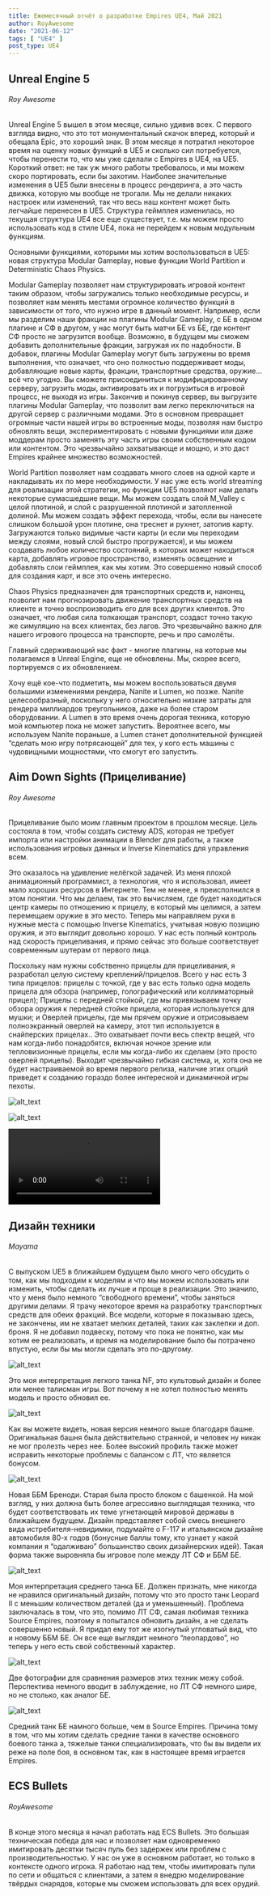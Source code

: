 ```yaml
---
title: Ежемесячный отчёт о разработке Empires UE4, Май 2021
author: RoyAwesome
date: "2021-06-12"
tags: [ "UE4" ]
post_type: UE4
---
```


## Unreal Engine 5

###### Roy Awesome

Unreal Engine 5 вышел в этом месяце, сильно удивив всех.  С первого взгляда видно, что это тот монументальный скачок вперед, который и обещала Epic, это хороший знак.  В этом месяце я потратил некоторое время на оценку новых функций в UE5 и сколько сил потребуется, чтобы перенести то, что мы уже сделали с Empires в UE4, на UE5.  Короткий ответ: не так уж много работы требовалось, и мы можем скоро портировать, если бы захотим.  Наиболее значительные изменения в UE5 были внесены в процесс рендеринга, а это часть движка, которую мы вообще не трогали.  Мы не делали никаких настроек или изменений, так что весь наш контент может быть легчайше перенесен в UE5.  Структура геймплея изменилась, но текущая структура UE4 все еще существует, т.е. мы можем просто использовать код в стиле UE4, пока не перейдем к новым модульным функциям.  

Основными функциями, которыми мы хотим воспользоваться в UE5: новая структура Modular Gameplay, новые функции World Partition и Deterministic Chaos Physics.

Modular Gameplay позволяет нам структурировать игровой контент таким образом, чтобы загружались только необходимые ресурсы, и позволяет нам менять местами огромное количество функций в зависимости от того, что нужно игре в данный момент.  Например, если мы разделим наши фракции на плагины Modular Gameplay, с БЕ в одном плагине и СФ в другом, у нас могут быть матчи БЕ vs БЕ, где контент СФ просто не загрузится вообще.  Возможно, в будущем мы сможем добавить дополнительные фракции, загружая их по надобности.  В добавок, плагины  Modular Gameplay могут быть загружены во время выполнения, что означает, что оно полностью поддерживает моды, добавляющие новые карты, фракции, транспортные средства, оружие… всё что угодно.  Вы сможете присоединиться к модифицированному серверу, загрузить моды, активировать их и погрузиться в игровой процесс, не выходя из игры.  Закончив и покинув сервер, вы выгрузите плагины Modular Gameplay, что позволит вам легко переключиться на другой сервер с различными модами.  Это в основном превращает огромные части нашей игры во встроенные моды, позволяя нам быстро обновлять вещи, экспериментировать с новыми функциями или даже моддерам просто заменять эту часть игры своим собственным кодом или контентом.  Это чрезвычайно захватывающе и мощно, и это даст Empires крайнее множество возможностей.

World Partition позволяет нам создавать много слоев на одной карте и накладывать их по мере необходимости.  У нас уже есть world streaming для реализации этой стратегии, но функции UE5 позволяют нам делать некоторые сумасшедшие вещи.  Мы можем создать слой M_Valley с целой плотиной, и слой с разрушенной плотиной и затопленной долиной.  Мы можем создать эффект перехода, чтобы, если вы нанесете слишком большой урон плотине, она треснет и рухнет, затопив карту.  Загружаются только видимые части карты (и если мы переходим между слоями, новый слой быстро прогружается), и мы можем создавать любое количество состояний, в которых может находиться карта, добавлять игровое пространство, изменять освещение и добавлять слои геймплея, как мы хотим.  Это совершенно новый способ для создания карт, и все это очень интересно.

Chaos Physics предназначен для транспортных средств и, наконец, позволит нам прогнозировать движение транспортных средств на клиенте и точно воспроизводить его для всех других клиентов. Это означает, что любая сила толкающая транспорт, создаст точно такую же симуляцию на всех клиентах, без лагов. Это чрезвычайно важно для нашего игрового процесса на транспорте, речь и про самолёты.  

Главный сдерживающий нас факт - многие плагины, на которые мы полагаемся в Unreal Engine, еще не обновлены.   Мы, скорее всего, портируемся с их обновлением.  

Хочу ещё кое-что подметить, мы можем воспользоваться двумя большими изменениями рендера, Nanite и Lumen, но позже.  Nanite целесообразный, поскольку у него относительно низкие затраты для рендера миллиардов треугольников, даже на более старом оборудовании. А Lumen в это время очень дорогая техника, которую мой компьютер пока не может запустить.  Вероятнее всего, мы используем Nanite пораньше, а Lumen станет дополнительной функцией “сделать мою игру потрясающей” для тех, у кого есть машины с чудовищными мощностями, что смогут его запустить.  


## Aim Down Sights (Прицеливание)

###### Roy Awesome

Прицеливание было моим главным проектом в прошлом месяце.  Цель состояла в том, чтобы создать систему ADS, которая не требует импорта или настройки анимации в Blender для работы, а также использования игровых данных и Inverse Kinematics для управления всем.

Это оказалось на удивление нелёгкой задачей.  Из меня плохой анимационный программист, а технология, что я использовал, имеет мало хороших ресурсов в Интернете.  Тем не менее, я преисполнился в этом понятии.  Что мы делаем, так это вычисляем, где будет находиться центр камеры по отношению к прицелу, в который мы целимся, а затем перемещаем оружие в это место.  Теперь мы направляем руки в нужные места с помощью Inverse Kinematics, учитывая новую позицию оружия, и это выглядит довольно хорошо.  У нас есть полный контроль над скорость прицеливания, и прямо сейчас это больше соответствует современным шутерам от первого лица.  

Поскольку нам нужны собственно прицелы для прицеливания, я разработал целую систему креплений/прицелов.  Всего у нас есть 3 типа прицелов: прицелы с точкой, где у вас есть только одна модель прицела для обзора (например, голографический или коллиматорный прицел); Прицелы с передней стойкой, где мы привязываем точку обзора оружия к передней стойке прицела, которая используется для мушки; и Оверлей прицелы, где мы прячем оружие и отрисовываем полноэкранный оверлей на камеру, этот тип используется в снайперских прицелах..  Это охватывает почти весь спектр вещей, что нам когда-либо понадобятся, включая ночное зрение или тепловизионные прицелы, если мы когда-либо их сделаем (это просто оверлей прицелы).  Выходит чрезвычайно гибкая система, и, хотя она не будет настраиваемой во время первого релиза, наличие этих опций приведет к созданию гораздо более интересной и динамичной игры пехоты.  

![alt_text](images/image3.png "image_tooltip")


![alt_text](images/image2.png "image_tooltip")

 <video controls>
  <source src="https://cdn.discordapp.com/attachments/698655659193008208/847371277936099388/2021-05-27_00-10-19.mp4" type="video/mp4">
  Your browser does not support the video tag.
</video> 


## Дизайн техники

###### Mayama

С выпуском UE5 в ближайшем будущем было много чего обсудить о том, как мы подходим к моделям и что мы можем использовать или изменить, чтобы сделать их лучше и проще в реализации. Это значило, что у меня было немного “свободного времени”, чтобы заняться другими делами. Я трачу некоторое время на разработку транспортных средств для обеих фракций. Все модели, которые я показываю здесь, не закончены, им не хватает мелких деталей, таких как заклепки и доп. броня. Я не добавил подвеску, потому что пока не понятно, как мы хотим ее реализовать, и время на моделирование было бы потрачено впустую, если бы мы могли сделать это по-другому.

![alt_text](images/image5.png "image_tooltip")


Это моя интерпретация легкого танка NF, это культовый дизайн и более или менее талисман игры. Вот почему я не хотел полностью менять модель и просто обновил ее.


![alt_text](images/image6.png "image_tooltip")

Как вы можете видеть, новая версия немного выше благодаря башне. Оригинальная башня была действительно странной, и человек ну никак не мог пролезть через нее. Более высокий профиль также может исправить некоторые проблемы с балансом с ЛТ, что является бонусом.

![alt_text](images/image4.png "image_tooltip")

Новая ББМ Бреноди. Старая была просто блоком с башенкой. На мой взгляд, у них должна быть более агрессивно выглядящая техника, что будет соответствовать их теме угнетающей мировой державы в ближайшем будущем. Дизайн представляет собой смесь внешнего вида истребителя-невидимки, подумайте о F-117 и итальянском дизайне автомобиля 80-х годов (бонусные баллы тому, кто узнает у какой компании я “одалживаю” большинство своих дизайнерских идей). Такая форма также выровняла бы игровое поле между ЛТ СФ и ББМ БЕ.

![alt_text](images/image7.png "image_tooltip")

Моя интерпретация среднего танка БЕ. Должен признать, мне никогда не нравился оригинальный дизайн, потому что это просто танк Leopard II с меньшим количеством деталей (да и уменьшенный). Проблема заключалась в том, что это, помимо ЛТ СФ, самая любимая техника Source Empires, поэтому я попытался обновить дизайн, а не сделать совершенно новый. Я придал ему тот же изогнутый угловатый вид, что и новому ББМ БЕ. Он все еще выглядит немного “леопардово”, но теперь у него есть свой собственный характер.

![alt_text](images/image1.png "image_tooltip")

Две фотографии для сравнения размеров этих техник межу собой. Перспектива немного вводит в заблуждение, но ЛТ СФ немного шире, но не столько, как аналог БЕ.

![alt_text](images/image8.png "image_tooltip")

Средний танк БЕ намного больше, чем в Source Empires. Причина тому в том, что мы хотим сделать средние танки в качестве основного боевого танка а, тяжелые танки специализировать, что бы вы видели их реже на поле боя, в основном так, как в настоящее время играется Empires.

## ECS Bullets

###### RoyAwesome

В конце этого месяца я начал работать над ECS Bullets. Это большая техническая победа для нас и позволяет нам одновременно имитировать десятки тысяч пуль без задержек или проблем с производительностью. У нас он уже в основном работает, но только в контексте одного игрока. Я работаю над тем, чтобы имитировать пули по сети и общаться с клиентами, а затем я внедрю моделирование твёрдых снарядов, которые мы сможем использовать для всех орудий.  
